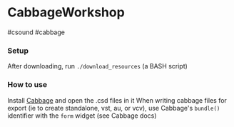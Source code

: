 # CabbageWorkshop
#csound #cabbage

### Setup
After downloading, run `./download_resources` (a BASH script)

### How to use
Install [Cabbage](cabbageaudio.com) and open the .csd files in it
When writing cabbage files for export (ie to create standalone, vst, au, or vcv), use Cabbage's `bundle()` identifier with the `form` widget (see Cabbage docs) 
